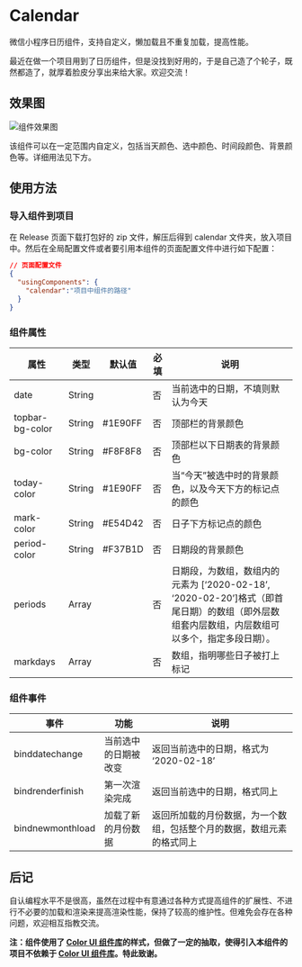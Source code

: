 # Calendar
微信小程序日历组件，支持自定义，懒加载且不重复加载，提高性能。

最近在做一个项目用到了日历组件，但是没找到好用的，于是自己造了个轮子，既然都造了，就厚着脸皮分享出来给大家。欢迎交流！

## 效果图

![组件效果图](https://tva1.sinaimg.cn/large/0082zybpgy1gc0v4chw7ej30fm0fedfy.jpg)

该组件可以在一定范围内自定义，包括当天颜色、选中颜色、时间段颜色、背景颜色等。详细用法见下方。

## 使用方法

### 导入组件到项目

在 Release 页面下载打包好的 zip 文件，解压后得到 calendar 文件夹，放入项目中。然后在全局配置文件或者要引用本组件的页面配置文件中进行如下配置：

```json
// 页面配置文件
{
  "usingComponents": {
    "calendar":"项目中组件的路径"
  }
}
```

### 组件属性

| 属性            | 类型   | 默认值  | 必填 | 说明                                                         |
| --------------- | ------ | ------- | ---- | ------------------------------------------------------------ |
| date            | String |         | 否   | 当前选中的日期，不填则默认为今天                             |
| topbar-bg-color | String | #1E90FF | 否   | 顶部栏的背景颜色                                             |
| bg-color        | String | #F8F8F8 | 否   | 顶部栏以下日期表的背景颜色                                   |
| today-color     | String | #1E90FF | 否   | 当“今天”被选中时的背景颜色，以及今天下方的标记点的颜色       |
| mark-color      | String | #E54D42 | 否   | 日子下方标记点的颜色                                         |
| period-color    | String | #F37B1D | 否   | 日期段的背景颜色                                             |
| periods         | Array  |         | 否   | 日期段，为数组，数组内的元素为 [‘2020-02-18’, ‘2020-02-20’]格式（即首尾日期）的数组（即外层数组套内层数组，内层数组可以多个，指定多段日期）。 |
| markdays        | Array  |         | 否   | 数组，指明哪些日子被打上标记                                 |

### 组件事件

| 事件             | 功能                 | 说明                                                         |
| ---------------- | -------------------- | ------------------------------------------------------------ |
| binddatechange   | 当前选中的日期被改变 | 返回当前选中的日期，格式为 ‘2020-02-18’                      |
| bindrenderfinish | 第一次渲染完成       | 返回当前选中的日期，格式同上                                 |
| bindnewmonthload | 加载了新的月份数据   | 返回所加载的月份数据，为一个数组，包括整个月的数据，数组元素的格式同上 |

## 后记

自认编程水平不是很高，虽然在过程中有意通过各种方式提高组件的扩展性、不进行不必要的加载和渲染来提高渲染性能，保持了较高的维护性。但难免会存在各种问题，欢迎相互指教交流。

**注：组件使用了 [Color UI 组件库](https://github.com/weilanwl/ColorUI)的样式，但做了一定的抽取，使得引入本组件的项目不依赖于 [Color UI 组件库](https://github.com/weilanwl/ColorUI)。特此致谢。**